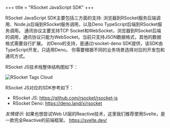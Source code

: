 +++
title = "RSocket JavaScript SDK"
+++

RSocket JavaScript SDK主要包括三方面的支持: 浏览器到RSocket服务后端调用、Node.js后端到RSocket服务调用，以及Deno TypeScript后端到RSocket服务调用。
通讯协议主要支持TCP Socket和WebSocket，浏览器到RSocket后端的调用，通讯协议只能为WebSocket。当前只支持JSON数据格式，其他的数据格式需要自行扩展。
对Deno的支持，是通过rsocket-deno SDK提供，该SDK由TypeScript开发，只适用Deno。
你需要根据不同的业务场景选择对应的开发包和通讯方式。

RSocket JS技术栈整体结构图如下：

![RSocket Tags Cloud](/images/language/rsocket-js-stack.png)

RSocket JS对应的SDK参考如下：

* RSocket JS: https://github.com/rsocket/rsocket-js
* RSocket Deno: https://deno.land/x/rsocket

*友情提示:*  如果也想尝试Web UI层的Reactive技术，这里我们推荐使用Svelte，是一款完全Reactive的前端框架。 https://svelte.dev/
